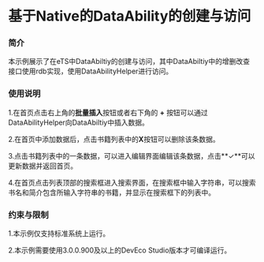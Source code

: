# 基于Native的DataAbility的创建与访问

### 简介

本示例展示了在eTS中DataAbiltiy的创建与访问，其中DataAbiltiy中的增删改查接口使用rdb实现，使用DataAbilityHelper进行访问。

### 使用说明

1.在首页点击右上角的**批量插入**按钮或者右下角的 **+** 按钮可以通过DataAbilityHelper向DataAbiltiy中插入数据。

2.在首页中添加数据后，点击书籍列表中的**X**按钮可以删除该条数据。

3.点击书籍列表中的一条数据，可以进入编辑界面编辑该条数据，点击**✓**可以更新数据并返回首页。

4.在首页点击列表顶部的搜索框进入搜索界面，在搜索框中输入字符串，可以搜索书名和简介包含所输入字符串的书籍，并显示在搜索框下的列表中。



### 约束与限制

1.本示例仅支持标准系统上运行。

2.本示例需要使用3.0.0.900及以上的DevEco Studio版本才可编译运行。
